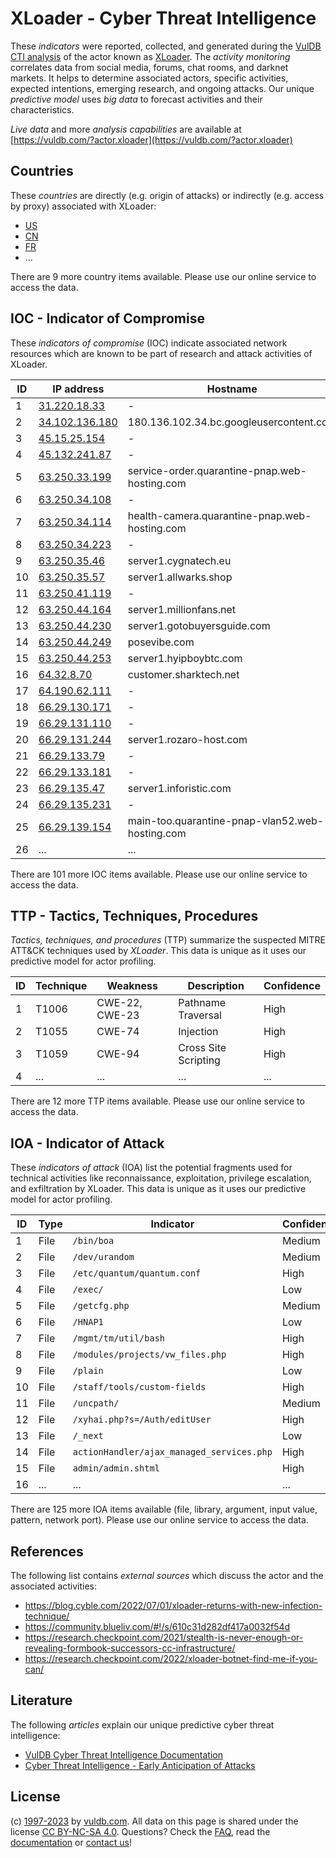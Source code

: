 # XLoader - Cyber Threat Intelligence

These _indicators_ were reported, collected, and generated during the [VulDB CTI analysis](https://vuldb.com/?kb.cti) of the actor known as [XLoader](https://vuldb.com/?actor.xloader). The _activity monitoring_ correlates data from social media, forums, chat rooms, and darknet markets. It helps to determine associated actors, specific activities, expected intentions, emerging research, and ongoing attacks. Our unique _predictive model_ uses _big data_ to forecast activities and their characteristics.

_Live data_ and more _analysis capabilities_ are available at [https://vuldb.com/?actor.xloader](https://vuldb.com/?actor.xloader)

## Countries

These _countries_ are directly (e.g. origin of attacks) or indirectly (e.g. access by proxy) associated with XLoader:

* [US](https://vuldb.com/?country.us)
* [CN](https://vuldb.com/?country.cn)
* [FR](https://vuldb.com/?country.fr)
* ...

There are 9 more country items available. Please use our online service to access the data.

## IOC - Indicator of Compromise

These _indicators of compromise_ (IOC) indicate associated network resources which are known to be part of research and attack activities of XLoader.

ID | IP address | Hostname | Campaign | Confidence
-- | ---------- | -------- | -------- | ----------
1 | [31.220.18.33](https://vuldb.com/?ip.31.220.18.33) | - | - | High
2 | [34.102.136.180](https://vuldb.com/?ip.34.102.136.180) | 180.136.102.34.bc.googleusercontent.com | - | Medium
3 | [45.15.25.154](https://vuldb.com/?ip.45.15.25.154) | - | - | High
4 | [45.132.241.87](https://vuldb.com/?ip.45.132.241.87) | - | - | High
5 | [63.250.33.199](https://vuldb.com/?ip.63.250.33.199) | service-order.quarantine-pnap.web-hosting.com | - | High
6 | [63.250.34.108](https://vuldb.com/?ip.63.250.34.108) | - | - | High
7 | [63.250.34.114](https://vuldb.com/?ip.63.250.34.114) | health-camera.quarantine-pnap.web-hosting.com | - | High
8 | [63.250.34.223](https://vuldb.com/?ip.63.250.34.223) | - | - | High
9 | [63.250.35.46](https://vuldb.com/?ip.63.250.35.46) | server1.cygnatech.eu | - | High
10 | [63.250.35.57](https://vuldb.com/?ip.63.250.35.57) | server1.allwarks.shop | - | High
11 | [63.250.41.119](https://vuldb.com/?ip.63.250.41.119) | - | - | High
12 | [63.250.44.164](https://vuldb.com/?ip.63.250.44.164) | server1.millionfans.net | - | High
13 | [63.250.44.230](https://vuldb.com/?ip.63.250.44.230) | server1.gotobuyersguide.com | - | High
14 | [63.250.44.249](https://vuldb.com/?ip.63.250.44.249) | posevibe.com | - | High
15 | [63.250.44.253](https://vuldb.com/?ip.63.250.44.253) | server1.hyipboybtc.com | - | High
16 | [64.32.8.70](https://vuldb.com/?ip.64.32.8.70) | customer.sharktech.net | - | High
17 | [64.190.62.111](https://vuldb.com/?ip.64.190.62.111) | - | - | High
18 | [66.29.130.171](https://vuldb.com/?ip.66.29.130.171) | - | - | High
19 | [66.29.131.110](https://vuldb.com/?ip.66.29.131.110) | - | - | High
20 | [66.29.131.244](https://vuldb.com/?ip.66.29.131.244) | server1.rozaro-host.com | - | High
21 | [66.29.133.79](https://vuldb.com/?ip.66.29.133.79) | - | - | High
22 | [66.29.133.181](https://vuldb.com/?ip.66.29.133.181) | - | - | High
23 | [66.29.135.47](https://vuldb.com/?ip.66.29.135.47) | server1.inforistic.com | - | High
24 | [66.29.135.231](https://vuldb.com/?ip.66.29.135.231) | - | - | High
25 | [66.29.139.154](https://vuldb.com/?ip.66.29.139.154) | main-too.quarantine-pnap-vlan52.web-hosting.com | - | High
26 | ... | ... | ... | ...

There are 101 more IOC items available. Please use our online service to access the data.

## TTP - Tactics, Techniques, Procedures

_Tactics, techniques, and procedures_ (TTP) summarize the suspected MITRE ATT&CK techniques used by _XLoader_. This data is unique as it uses our predictive model for actor profiling.

ID | Technique | Weakness | Description | Confidence
-- | --------- | -------- | ----------- | ----------
1 | T1006 | CWE-22, CWE-23 | Pathname Traversal | High
2 | T1055 | CWE-74 | Injection | High
3 | T1059 | CWE-94 | Cross Site Scripting | High
4 | ... | ... | ... | ...

There are 12 more TTP items available. Please use our online service to access the data.

## IOA - Indicator of Attack

These _indicators of attack_ (IOA) list the potential fragments used for technical activities like reconnaissance, exploitation, privilege escalation, and exfiltration by XLoader. This data is unique as it uses our predictive model for actor profiling.

ID | Type | Indicator | Confidence
-- | ---- | --------- | ----------
1 | File | `/bin/boa` | Medium
2 | File | `/dev/urandom` | Medium
3 | File | `/etc/quantum/quantum.conf` | High
4 | File | `/exec/` | Low
5 | File | `/getcfg.php` | Medium
6 | File | `/HNAP1` | Low
7 | File | `/mgmt/tm/util/bash` | High
8 | File | `/modules/projects/vw_files.php` | High
9 | File | `/plain` | Low
10 | File | `/staff/tools/custom-fields` | High
11 | File | `/uncpath/` | Medium
12 | File | `/xyhai.php?s=/Auth/editUser` | High
13 | File | `/_next` | Low
14 | File | `actionHandler/ajax_managed_services.php` | High
15 | File | `admin/admin.shtml` | High
16 | ... | ... | ...

There are 125 more IOA items available (file, library, argument, input value, pattern, network port). Please use our online service to access the data.

## References

The following list contains _external sources_ which discuss the actor and the associated activities:

* https://blog.cyble.com/2022/07/01/xloader-returns-with-new-infection-technique/
* https://community.blueliv.com/#!/s/610c31d282df417a0032f54d
* https://research.checkpoint.com/2021/stealth-is-never-enough-or-revealing-formbook-successors-cc-infrastructure/
* https://research.checkpoint.com/2022/xloader-botnet-find-me-if-you-can/

## Literature

The following _articles_ explain our unique predictive cyber threat intelligence:

* [VulDB Cyber Threat Intelligence Documentation](https://vuldb.com/?kb.cti)
* [Cyber Threat Intelligence - Early Anticipation of Attacks](https://www.scip.ch/en/?labs.20201022)

## License

(c) [1997-2023](https://vuldb.com/?kb.changelog) by [vuldb.com](https://vuldb.com/?kb.about). All data on this page is shared under the license [CC BY-NC-SA 4.0](https://creativecommons.org/licenses/by-nc-sa/4.0/). Questions? Check the [FAQ](https://vuldb.com/?kb.faq), read the [documentation](https://vuldb.com/?kb) or [contact us](https://vuldb.com/?contact)!
